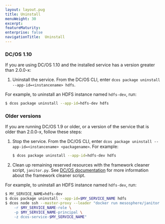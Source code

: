 ```yaml
---
layout: layout.pug
title: Uninstall
menuWeight: 30
excerpt:
featureMaturity:
enterprise: false
navigationTitle:  Uninstall
---
```


<!-- This source repo for this topic is https://github.com/dcos-commons/ -->


<!-- THIS CONTENT DUPLICATES THE DC/OS OPERATION GUIDE -->

### DC/OS 1.10

If you are using DC/OS 1.10 and the installed service has a version greater than 2.0.0-x:

1. Uninstall the service. From the DC/OS CLI, enter `dcos package uninstall --app-id=<instancename> hdfs`.

For example, to uninstall an HDFS instance named `hdfs-dev`, run:

```bash
$ dcos package uninstall --app-id=hdfs-dev hdfs
```

### Older versions

If you are running DC/OS 1.9 or older, or a version of the service that is older than 2.0.0-x, follow these steps:

1. Stop the service. From the DC/OS CLI, enter `dcos package uninstall --app-id=<instancename> <packagename>`.
   For example:
   ```bash
   $ dcos package uninstall --app-id=hdfs-dev hdfs
   ```
1. Clean up remaining reserved resources with the framework cleaner script, `janitor.py`. See [DC/OS documentation](/docs/1.10/deploying-services/uninstall/#framework-cleaner) for more information about the framework cleaner script.

For example, to uninstall an HDFS instance named `hdfs-dev`, run:

```bash
$ MY_SERVICE_NAME=hdfs-dev
$ dcos package uninstall --app-id=$MY_SERVICE_NAME hdfs
$ dcos node ssh --master-proxy --leader "docker run mesosphere/janitor /janitor.py \
    -r $MY_SERVICE_NAME-role \
    -p $MY_SERVICE_NAME-principal \
    -z dcos-service-$MY_SERVICE_NAME"
```

<!-- END DUPLICATE BLOCK -->
